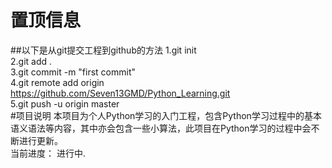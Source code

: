 # 置顶信息
##以下是从git提交工程到github的方法
1.git init
<br>
2.git add .
<br>
3.git commit -m "first commit"
<br>
4.git remote add origin https://github.com/Seven13GMD/Python_Learning.git
<br>
5.git push -u origin master
<br>
#项目说明
本项目为个人Python学习的入门工程，包含Python学习过程中的基本语义语法等内容，其中亦会包含一些小算法，此项目在Python学习的过程中会不断进行更新。
<br>
当前进度： 进行中.
